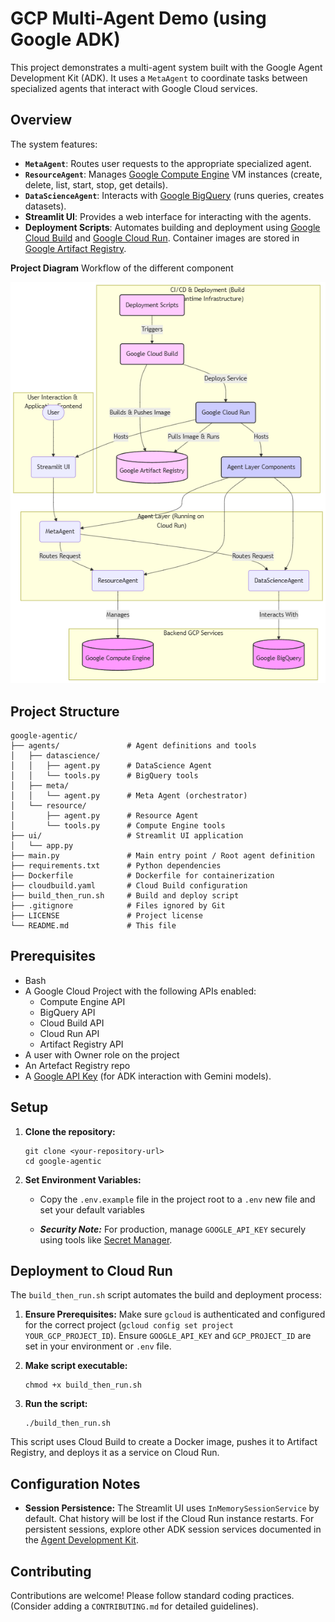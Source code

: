 # GCP Multi-Agent Demo (using Google ADK)

This project demonstrates a multi-agent system built with the Google Agent Development Kit (ADK). It uses a `MetaAgent` to coordinate tasks between specialized agents that interact with Google Cloud services.

## Overview

The system features:

* **`MetaAgent`**: Routes user requests to the appropriate specialized agent.
* **`ResourceAgent`**: Manages [Google Compute Engine](https://cloud.google.com/compute/docs) VM instances (create, delete, list, start, stop, get details).
* **`DataScienceAgent`**: Interacts with [Google BigQuery](https://cloud.google.com/bigquery/docs) (runs queries, creates datasets).
* **Streamlit UI**: Provides a web interface for interacting with the agents.
* **Deployment Scripts**: Automates building and deployment using [Google Cloud Build](https://cloud.google.com/build/docs) and [Google Cloud Run](https://cloud.google.com/run). Container images are stored in [Google Artifact Registry](https://cloud.google.com/artifact-registry/docs).

**Project Diagram**
Workflow of the different component

![diagram](./assets/td-flow-chart.png)

## Project Structure

    google-agentic/
    ├── agents/               # Agent definitions and tools
    │   ├── datascience/
    │   │   ├── agent.py      # DataScience Agent
    │   │   └── tools.py      # BigQuery tools
    │   ├── meta/
    │   │   └── agent.py      # Meta Agent (orchestrator)
    │   └── resource/
    │       ├── agent.py      # Resource Agent
    │       └── tools.py      # Compute Engine tools
    ├── ui/                   # Streamlit UI application
    │   └── app.py
    ├── main.py               # Main entry point / Root agent definition
    ├── requirements.txt      # Python dependencies
    ├── Dockerfile            # Dockerfile for containerization
    ├── cloudbuild.yaml       # Cloud Build configuration
    ├── build_then_run.sh     # Build and deploy script
    ├── .gitignore            # Files ignored by Git
    ├── LICENSE               # Project license
    └── README.md             # This file

## Prerequisites

* Bash
* A Google Cloud Project with the following APIs enabled:
    * Compute Engine API
    * BigQuery API
    * Cloud Build API
    * Cloud Run API
    * Artifact Registry API
* A user with Owner role on the project
* An Artefact Registry repo
* A [Google API Key](https://aistudio.google.com/apikey) (for ADK interaction with Gemini models).

## Setup

1.  **Clone the repository:**

        git clone <your-repository-url>
        cd google-agentic

2.  **Set Environment Variables:**
    * Copy the  `.env.example` file in the project root to a `.env` new file and set your default variables

    * ***Security Note:*** For production, manage `GOOGLE_API_KEY` securely using tools like [Secret Manager](https://cloud.google.com/secret-manager).

## Deployment to Cloud Run

The `build_then_run.sh` script automates the build and deployment process:

1.  **Ensure Prerequisites:** Make sure `gcloud` is authenticated and configured for the correct project (`gcloud config set project YOUR_GCP_PROJECT_ID`). Ensure `GOOGLE_API_KEY` and `GCP_PROJECT_ID` are set in your environment or `.env` file.
2.  **Make script executable:**

        chmod +x build_then_run.sh

3.  **Run the script:**

        ./build_then_run.sh

This script uses Cloud Build to create a Docker image, pushes it to Artifact Registry, and deploys it as a service on Cloud Run.

## Configuration Notes

* **Session Persistence:** The Streamlit UI uses `InMemorySessionService` by default. Chat history will be lost if the Cloud Run instance restarts. For persistent sessions, explore other ADK session services documented in the [Agent Development Kit](https://google.github.io/adk-docs/).

## Contributing

Contributions are welcome! Please follow standard coding practices. (Consider adding a `CONTRIBUTING.md` for detailed guidelines).